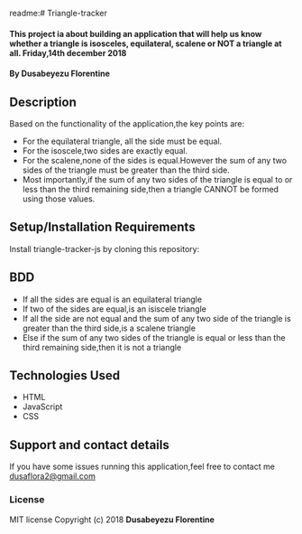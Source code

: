 readme:# Triangle-tracker
#### This project ia about building an application that will help us know whether a triangle is isosceles, equilateral, scalene or NOT a triangle at all.         Friday,14th december 2018
#### By **Dusabeyezu Florentine**
## Description
Based on the functionality of the application,the key points are:
* For the equilateral triangle, all the side must be equal.
* For the isoscele,two sides are exactly equal.
* For the scalene,none of the sides is equal.However the sum of any two sides of the triangle must be greater than the third side.
* Most importantly,if the sum of any two sides of the triangle is equal to or less than the third remaining side,then a triangle CANNOT be formed using those values.
## Setup/Installation Requirements
Install triangle-tracker-js by cloning this repository:

## BDD
* If all the sides are equal is an equilateral triangle
* If two of the sides are equal,is an isiscele triangle
* If all the side are not equal and the sum of any two side of the triangle is greater than the third side,is a scalene triangle
* Else if the sum of any two sides of the triangle is equal or less than the third remaining side,then it is not a triangle
## Technologies Used
- HTML
- JavaScript
- CSS
## Support and contact details
If you have some issues running this application,feel free to contact me dusaflora2@gmail.com
### License
MIT license
Copyright (c) 2018 **Dusabeyezu Florentine**


